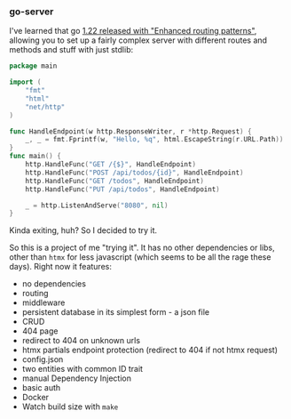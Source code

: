 ### go-server

I've learned that go [1.22 released with "Enhanced routing patterns"](https://tip.golang.org/doc/go1.22), allowing you
to set up a fairly complex server with different routes and methods and stuff with just stdlib:

```go
package main

import (
	"fmt"
	"html"
	"net/http"
)

func HandleEndpoint(w http.ResponseWriter, r *http.Request) {
	_, _ = fmt.Fprintf(w, "Hello, %q", html.EscapeString(r.URL.Path))
}
func main() {
	http.HandleFunc("GET /{$}", HandleEndpoint)
	http.HandleFunc("POST /api/todos/{id}", HandleEndpoint)
	http.HandleFunc("GET /todos", HandleEndpoint)
	http.HandleFunc("PUT /api/todos", HandleEndpoint)

	_ = http.ListenAndServe("8080", nil) 
}
```

Kinda exiting, huh? So I decided to try it.

So this is a project of me "trying it".
It has no other dependencies or libs, other than `htmx` for less javascript (which seems to be all the rage these days).
Right now it features:

- no dependencies
- routing
- middleware
- persistent database in its simplest form - a json file
- CRUD
- 404 page
- redirect to 404 on unknown urls
- htmx partials endpoint protection (redirect to 404 if not htmx request)
- config.json
- two entities with common ID trait
- manual Dependency Injection
- basic auth
- Docker
- Watch build size with `make`
